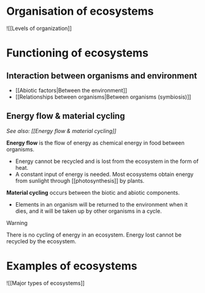 # Organisation of ecosystems
![[Levels of organization]]

# Functioning of ecosystems
## Interaction between organisms and environment
- [[Abiotic factors|Between the environment]]
- [[Relationships between organisms|Between organisms (symbiosis)]]

## Energy flow & material cycling
*See also: [[Energy flow & material cycling]]*

**Energy flow** is the flow of energy as chemical energy in food between organisms.
- Energy cannot be recycled and is lost from the ecosystem in the form of heat.
- A constant input of energy is needed. Most ecosystems obtain energy from sunlight through [[photosynthesis]] by plants.

**Material cycling** occurs between the biotic and abiotic components.
- Elements in an organism will be returned to the environment when it dies, and it will be taken up by other organisms in a cycle.

> [!warning]
> There is no cycling of energy in an ecosystem. Energy lost cannot be recycled by the ecosystem.

# Examples of ecosystems
![[Major types of ecosystems]]
